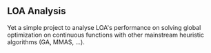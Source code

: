 ## LOA Analysis

Yet a simple project to analyse LOA's performance on solving global optimization on continuous functions with other mainstream heuristic algorithms (GA, MMAS, ...).
